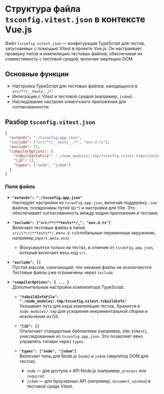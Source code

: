 # Структура файла `tsconfig.vitest.json` в контексте Vue.js

Файл `tsconfig.vitest.json` — конфигурация TypeScript для тестов, запускаемых с помощью Vitest в проекте Vue.js. Он настраивает проверку типов и компиляцию тестовых файлов, обеспечивая их совместимость с тестовой средой, включая эмуляцию DOM.

## Основные функции

- Настройка TypeScript для тестовых файлов, находящихся в `src/**/__tests__/*`.
- Интеграция с Vitest и тестовой средой (например, `jsdom`).
- Наследование настроек клиентского приложения для согласованности.

## Разбор `tsconfig.vitest.json`

```json
{
  "extends": "./tsconfig.app.json",
  "include": ["src/**/__tests__/*", "env.d.ts"],
  "exclude": [],
  "compilerOptions": {
    "tsBuildInfoFile": "./node_modules/.tmp/tsconfig.vitest.tsbuildinfo",
    "lib": [],
    "types": ["node", "jsdom"]
  }
}
```

### Поля файла

- **`"extends": "./tsconfig.app.json"`**  
  Наследует настройки из `tsconfig.app.json`, включая поддержку `.vue` файлов, псевдонимы путей (`@/*`) и настройки для Vite. Это обеспечивает согласованность между кодом приложения и тестами.

- **`"include": ["src/**/**tests**/_", "env.d.ts"]`**  
Включает тестовые файлы в папке `src/\*\*/**tests**/_`и`env.d.ts`(глобальные переменные окружения, например,`import.meta.env`).

  - Фокусируется только на тестах, в отличие от `tsconfig.app.json`, который включает весь код `src`.

- **`"exclude": []`**  
  Пустой массив, означающий, что никакие файлы не исключаются. Тестовые файлы уже ограничены через `include`.

- **`"compilerOptions": { ... }`**  
  Дополнительные настройки компилятора TypeScript.

  - **`"tsBuildInfoFile": "./node_modules/.tmp/tsconfig.vitest.tsbuildinfo"`**  
    Указывает путь для кэша компиляции тестов. Хранится в `node_modules/.tmp` для ускорения инкрементальной сборки и исключения из Git.

  - **`"lib": []`**  
    Отключает стандартные библиотеки (например, `DOM`, `ESNext`), унаследованные из `tsconfig.app.json`. Это позволяет явно управлять типами через `types`.

  - **`"types": ["node", "jsdom"]`**  
    Включает типы для Node.js (`node`) и `jsdom` (эмулятор DOM для тестов).
    - `node` — для доступа к API Node.js (например, `process` или `require`).
    - `jsdom` — для браузерных API (например, `document`, `window`) в тестовой среде Vitest.
